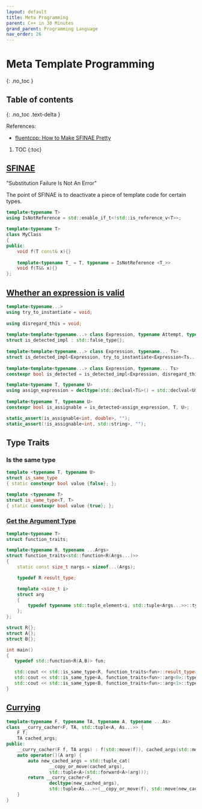 ```yaml
---
layout: default
title: Meta Programming
parent: C++ in 30 Minutes
grand_parent: Programming Language
nav_order: 26
---
```


# Meta Template Programming
{: .no_toc }

## Table of contents
{: .no_toc .text-delta }

References:

- [fluentcpp: How to Make SFINAE Pretty](https://www.fluentcpp.com/2018/05/15/make-sfinae-pretty-1-what-value-sfinae-brings-to-code/)

1. TOC
{:toc}

## [SFINAE](https://en.cppreference.com/w/cpp/language/sfinae)

"Substitution Failure Is Not An Error"

The point of SFINAE is to deactivate a piece of template code for certain types.

```cpp
template<typename T>
using IsNotReference = std::enable_if_t<!std::is_reference_v<T>>;
 
template<typename T>
class MyClass
{
public:
    void f(T const& x){}
    
    template<typename T_ = T, typename = IsNotReference <T_>>
    void f(T&& x){}
};
```

## [Whether an expression is valid](https://www.fluentcpp.com/2017/06/02/write-template-metaprogramming-expressively/)

```cpp
template<typename...>
using try_to_instantiate = void;
 
using disregard_this = void;
 
template<template<typename...> class Expression, typename Attempt, typename... Ts>
struct is_detected_impl : std::false_type{};
 
template<template<typename...> class Expression, typename... Ts>
struct is_detected_impl<Expression, try_to_instantiate<Expression<Ts...>>, Ts...> : std::true_type{};
 
template<template<typename...> class Expression, typename... Ts>
constexpr bool is_detected = is_detected_impl<Expression, disregard_this, Ts...>::value;

template<typename T, typename U>
using assign_expression = decltype(std::declval<T&>() = std::declval<U&>());
 
template<typename T, typename U>
constexpr bool is_assignable = is_detected<assign_expression, T, U>;

static_assert(is_assignable<int, double>, "");
static_assert(!is_assignable<int, std::string>, "");
```

## Type Traits


### Is the same type

```cpp
template <typename T, typename U>
struct is_same_type
{ static constexpr bool value {false}; };

template <typename T>
struct is_same_type<T, T>
{ static constexpr bool value {true}; };
```

### [Get the Argument Type](https://stackoverflow.com/questions/9065081/how-do-i-get-the-argument-types-of-a-function-pointer-in-a-variadic-template-cla)

```cpp
template<typename T> 
struct function_traits;  

template<typename R, typename ...Args> 
struct function_traits<std::function<R(Args...)>>
{
    static const size_t nargs = sizeof...(Args);

    typedef R result_type;

    template <size_t i>
    struct arg
    {
        typedef typename std::tuple_element<i, std::tuple<Args...>>::type type;
    };
};

struct R{};
struct A{};
struct B{};

int main()
{
   typedef std::function<R(A,B)> fun;

   std::cout << std::is_same_type<R, function_traits<fun>::result_type>::value << std::endl;
   std::cout << std::is_same_type<A, function_traits<fun>::arg<0>::type>::value << std::endl;
   std::cout << std::is_same_type<B, function_traits<fun>::arg<1>::type>::value << std::endl;
} 
```

## [Currying](https://github.com/Light-of-Hers/Cpp-curry-partial-and-other-FP-combinators)

```cpp
template<typename F, typename TA, typename A, typename ...As>
class __curry_cacher<F, TA, std::tuple<A, As...>> {
    F f;
    TA cached_args;
public:
    __curry_cacher(F f, TA args) : f(std::move(f)), cached_args(std::move(args)) {}
    auto operator()(A arg) {
        auto new_cached_args = std::tuple_cat(
                __copy_or_move(cached_args),
                std::tuple<A>(std::forward<A>(arg)));
        return __curry_cacher<F,
                decltype(new_cached_args),
                std::tuple<As...>>(__copy_or_move(f), std::move(new_cached_args));
    }
}
```





